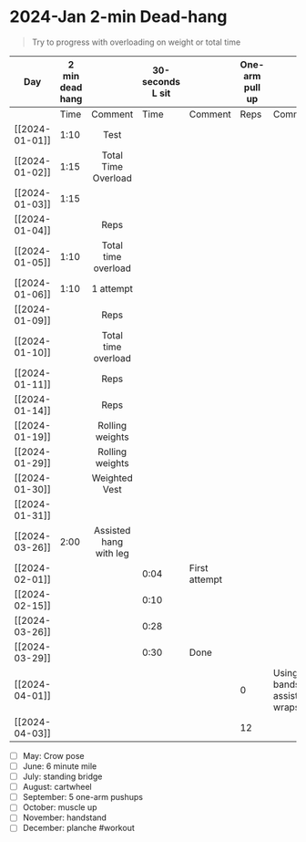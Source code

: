 # 2024-Jan 2-min Dead-hang

> Try to progress with overloading on weight or total time

| Day            | 2 min dead hang |                        | 30-seconds L sit |               | One-arm pull up |                                | 30 pull ups |                |
| -------------- | --------------- | :--------------------: | ---------------- | ------------- | --------------- | ------------------------------ | ----------- | -------------- |
|                | Time            |        Comment         | Time             | Comment       | Reps            | Comment                        | Reps        | Comment        |
| [[2024-01-01]] | 1:10            |          Test          |                  |               |                 |                                |             |                |
| [[2024-01-02]] | 1:15            |  Total Time Overload   |                  |               |                 |                                |             |                |
| [[2024-01-03]] | 1:15            |                        |                  |               |                 |                                |             |                |
| [[2024-01-04]] |                 |          Reps          |                  |               |                 |                                |             |                |
| [[2024-01-05]] | 1:10            |  Total time overload   |                  |               |                 |                                |             |                |
| [[2024-01-06]] | 1:10            |       1 attempt        |                  |               |                 |                                |             |                |
| [[2024-01-09]] |                 |          Reps          |                  |               |                 |                                |             |                |
| [[2024-01-10]] |                 |  Total time overload   |                  |               |                 |                                |             |                |
| [[2024-01-11]] |                 |          Reps          |                  |               |                 |                                |             |                |
| [[2024-01-14]] |                 |          Reps          |                  |               |                 |                                |             |                |
| [[2024-01-19]] |                 |    Rolling weights     |                  |               |                 |                                |             |                |
| [[2024-01-29]] |                 |    Rolling weights     |                  |               |                 |                                |             |                |
| [[2024-01-30]] |                 |     Weighted Vest      |                  |               |                 |                                |             |                |
| [[2024-01-31]] |                 |                        |                  |               |                 |                                |             |                |
| [[2024-03-26]] | 2:00            | Assisted hang with leg |                  |               |                 |                                |             |                |
| [[2024-02-01]] |                 |                        | 0:04             | First attempt |                 |                                |             |                |
| [[2024-02-15]] |                 |                        | 0:10             |               |                 |                                |             |                |
| [[2024-03-26]] |                 |                        | 0:28             |               |                 |                                |             |                |
| [[2024-03-29]] |                 |                        | 0:30             | Done          |                 |                                |             |                |
| [[2024-04-01]] |                 |                        |                  |               | 0               | Using bands to assist, 4 wraps | 11          | Starting point |
| [[2024-04-03]] |                 |                        |                  |               | 12              |                                |             |                |


  - [ ] May: Crow pose
  - [ ] June: 6 minute mile
  - [ ] July: standing bridge
  - [ ] August: cartwheel
  - [ ] September: 5 one-arm pushups
  - [ ] October: muscle up
  - [ ] November: handstand
  - [ ] December: planche
#workout